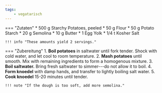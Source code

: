 ```yaml
---
tags:
    - vegatarisch
---
```

=== "Zutaten"
    * 500 g Starchy Potatoes, peeled
    * 50 g Flour
    * 50 g Potato Starch
    * 20 g Semolina
    * 10 g Butter
    * 1 Egg Yolk
    * 1/4 t Kosher Salt

    !!! info "These amounts yield 2 servings."

=== "Zubereitung"
    1. **Boil potatoes** in saltwater until fork tender. Shock with cold water, and let cool to room temperature.
    2. **Mash potatoes** until smooth. Mix with remaining ingredients to form a homogenous mixture.
    3. **Boil saltwater.** Bring fresh saltwater to simmer---do not allow it to boil.
    4. **Form knoedel** with damp hands, and transfer to lightly boiling salt water.
    5. **Cook knoedel** 15-20 minutes until tender.

    !!! note "If the dough is too soft, add more semolina."

[^gutekueche]:
    ["Erdäpfelknödel.](https://www.gutekueche.at/erdaepfelknoedel-rezept-2153)
    *Gute Kueche.*
    27 Februar 2015.
[^oberndorfer]:
    {{ cite.oberndorfer_knödel }} 26-7.
[^gerykocht]:
    Remias, Frankie.
    ["Waldviertlerknödel - das Original."](https://www.youtube.com/watch?v=pX3jKBJj2F8)
    *Gery-Kocht -das Beste ganz einfach.*
    2 November 2017.
